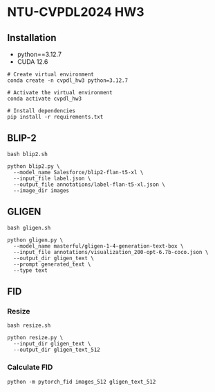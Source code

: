 # NTU-CVPDL2024 HW3

## Installation
- python==3.12.7
- CUDA 12.6

```shell
# Create virtual environment
conda create -n cvpdl_hw3 python=3.12.7

# Activate the virtual environment
conda activate cvpdl_hw3

# Install dependencies
pip install -r requirements.txt
```

## BLIP-2
```shell
bash blip2.sh
```
```shell
python blip2.py \
  --model_name Salesforce/blip2-flan-t5-xl \
  --input_file label.json \
  --output_file annotations/label-flan-t5-xl.json \
  --image_dir images
```

## GLIGEN
```shell
bash gligen.sh
```
```shell
python gligen.py \
  --model_name masterful/gligen-1-4-generation-text-box \
  --input_file annotations/visualization_200-opt-6.7b-coco.json \
  --output_dir gligen_text \
  --prompt generated_text \
  --type text
```

## FID
### Resize
```shell
bash resize.sh
```
```shell
python resize.py \
  --input_dir gligen_text \
  --output_dir gligen_text_512
```

### Calculate FID
```shell
python -m pytorch_fid images_512 gligen_text_512
``` 